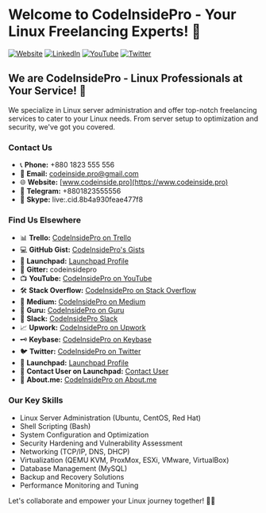 # Welcome to CodeInsidePro - Your Linux Freelancing Experts! 👋

[![Website](https://img.shields.io/badge/Website-www.codeinside.pro-blue?style=flat&logo=Google-Chrome&logoColor=white)](https://www.codeinside.pro) [![LinkedIn](https://img.shields.io/badge/LinkedIn-CodeInsidePro-blue?style=flat&logo=Linkedin&logoColor=white)](https://www.linkedin.com/in/codeinsidepro) [![YouTube](https://img.shields.io/badge/YouTube-CodeInsidePro-red?style=flat&logo=YouTube&logoColor=white)](https://www.youtube.com/@CodeInsidePro) [![Twitter](https://img.shields.io/badge/Twitter-@codeinsidepro-blue?style=flat&logo=Twitter&logoColor=white)](https://twitter.com/codeinsidepro)

## We are CodeInsidePro - Linux Professionals at Your Service! 🐧

We specialize in Linux server administration and offer top-notch freelancing services to cater to your Linux needs. From server setup to optimization and security, we've got you covered.

### Contact Us

- 📞 **Phone:** +880 1823 555 556
- 📧 **Email:** codeinside.pro@gmail.com
- 🌐 **Website:** [www.codeinside.pro](https://www.codeinside.pro)
- 💬 **Telegram:** +8801823555556
- 💬 **Skype:** live:.cid.8b4a930feae477f8

### Find Us Elsewhere

- 📊 **Trello:** [CodeInsidePro on Trello](https://trello.com/u/codeinsidepro/)
- 💻 **GitHub Gist:** [CodeInsidePro's Gists](https://gist.github.com/codeinsidepro/)
- 🚀 **Launchpad:** [Launchpad Profile](https://launchpad.net/~codeinsidepro)
- 💬 **Gitter:** codeinsidepro
- 📺 **YouTube:** [CodeInsidePro on YouTube](https://www.youtube.com/@CodeInsidePro)
- 🛠️ **Stack Overflow:** [CodeInsidePro on Stack Overflow](https://stackoverflow.com/users/22999730/codeinsidepro)
- 📝 **Medium:** [CodeInsidePro on Medium](https://medium.com/@codeinsidepro)
- 💼 **Guru:** [CodeInsidePro on Guru](https://www.guru.com/freelancers/codeinsidepro)
- 💬 **Slack:** [CodeInsidePro Slack](https://codeinsidepro.slack.com)
- 📈 **Upwork:** [CodeInsidePro on Upwork](https://www.upwork.com/freelancers/~01ea92d952d0b4581e)
- 🗝️ **Keybase:** [CodeInsidePro on Keybase](https://keybase.io/codeinsidepro)
- 🐦 **Twitter:** [CodeInsidePro on Twitter](https://twitter.com/codeinsidepro)
- 🚀 **Launchpad:** [Launchpad Profile](https://launchpad.net/~codeinsidepro)
- 📧 **Contact User on Launchpad:** [Contact User](https://launchpad.net/~codeinsidepro/+contactuser)
- 🌟 **About.me:** [CodeInsidePro on About.me](about.me/codeinsidepro)

### Our Key Skills

- Linux Server Administration (Ubuntu, CentOS, Red Hat)
- Shell Scripting (Bash)
- System Configuration and Optimization
- Security Hardening and Vulnerability Assessment
- Networking (TCP/IP, DNS, DHCP)
- Virtualization (QEMU KVM, ProxMox, ESXi, VMware, VirtualBox)
- Database Management (MySQL)
- Backup and Recovery Solutions
- Performance Monitoring and Tuning

Let's collaborate and empower your Linux journey together! 🚀✨
